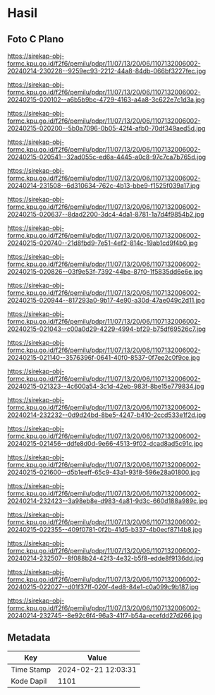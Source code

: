 # Hasil

## Foto C Plano

https://sirekap-obj-formc.kpu.go.id/f2f6/pemilu/pdpr/11/07/13/20/06/1107132006002-20240214-230228--9259ec93-2212-44a8-84db-066bf3227fec.jpg

https://sirekap-obj-formc.kpu.go.id/f2f6/pemilu/pdpr/11/07/13/20/06/1107132006002-20240215-020102--a6b5b9bc-4729-4163-a4a8-3c622e7c1d3a.jpg

https://sirekap-obj-formc.kpu.go.id/f2f6/pemilu/pdpr/11/07/13/20/06/1107132006002-20240215-020200--5b0a7096-0b05-42f4-afb0-70df349aed5d.jpg

https://sirekap-obj-formc.kpu.go.id/f2f6/pemilu/pdpr/11/07/13/20/06/1107132006002-20240215-020541--32ad055c-ed6a-4445-a0c8-97c7ca7b765d.jpg

https://sirekap-obj-formc.kpu.go.id/f2f6/pemilu/pdpr/11/07/13/20/06/1107132006002-20240214-231508--6d310634-762c-4b13-bbe9-f1525f039a17.jpg

https://sirekap-obj-formc.kpu.go.id/f2f6/pemilu/pdpr/11/07/13/20/06/1107132006002-20240215-020637--8dad2200-3dc4-4da1-8781-1a7d4f9854b2.jpg

https://sirekap-obj-formc.kpu.go.id/f2f6/pemilu/pdpr/11/07/13/20/06/1107132006002-20240215-020740--21d8fbd9-7e51-4ef2-814c-19ab1cd9f4b0.jpg

https://sirekap-obj-formc.kpu.go.id/f2f6/pemilu/pdpr/11/07/13/20/06/1107132006002-20240215-020826--03f9e53f-7392-44be-87f0-1f5835dd6e6e.jpg

https://sirekap-obj-formc.kpu.go.id/f2f6/pemilu/pdpr/11/07/13/20/06/1107132006002-20240215-020944--817293a0-9b17-4e90-a30d-47ae049c2d11.jpg

https://sirekap-obj-formc.kpu.go.id/f2f6/pemilu/pdpr/11/07/13/20/06/1107132006002-20240215-021043--c00a0d29-4229-4994-bf29-b75df69526c7.jpg

https://sirekap-obj-formc.kpu.go.id/f2f6/pemilu/pdpr/11/07/13/20/06/1107132006002-20240215-021140--3576396f-0641-40f0-8537-0f7ee2c0f9ce.jpg

https://sirekap-obj-formc.kpu.go.id/f2f6/pemilu/pdpr/11/07/13/20/06/1107132006002-20240215-021323--4c600a54-3c1d-42eb-983f-8be15e779834.jpg

https://sirekap-obj-formc.kpu.go.id/f2f6/pemilu/pdpr/11/07/13/20/06/1107132006002-20240214-232232--0d9d24bd-8be5-4247-b410-2ccd533e1f2d.jpg

https://sirekap-obj-formc.kpu.go.id/f2f6/pemilu/pdpr/11/07/13/20/06/1107132006002-20240215-021456--ddfe8d0d-9e66-4513-9f02-dcad8ad5c91c.jpg

https://sirekap-obj-formc.kpu.go.id/f2f6/pemilu/pdpr/11/07/13/20/06/1107132006002-20240215-021600--d5b1eeff-65c9-43a1-93f8-596e28a01800.jpg

https://sirekap-obj-formc.kpu.go.id/f2f6/pemilu/pdpr/11/07/13/20/06/1107132006002-20240214-232423--3a98eb8e-d983-4a81-9d3c-660d188a989c.jpg

https://sirekap-obj-formc.kpu.go.id/f2f6/pemilu/pdpr/11/07/13/20/06/1107132006002-20240215-022355--409f0781-0f2b-41d5-b337-4b0ecf8714b8.jpg

https://sirekap-obj-formc.kpu.go.id/f2f6/pemilu/pdpr/11/07/13/20/06/1107132006002-20240214-232507--8f088b24-42f3-4e32-b5f8-edde8f9136dd.jpg

https://sirekap-obj-formc.kpu.go.id/f2f6/pemilu/pdpr/11/07/13/20/06/1107132006002-20240215-022027--d01f37ff-020f-4ed8-84e1-c0a099c9b187.jpg

https://sirekap-obj-formc.kpu.go.id/f2f6/pemilu/pdpr/11/07/13/20/06/1107132006002-20240214-232745--8e92c6f4-96a3-41f7-b54a-ecefdd27d266.jpg


## Metadata

| Key        | Value               |
| ---------- | ------------------- |
| Time Stamp | 2024-02-21 12:03:31 |
| Kode Dapil | 1101                |



